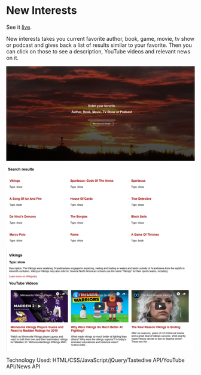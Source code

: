 New Interests
=============

See it [live](https://parkerfranzi.github.com/new-interests).

New interests takes you current favorite author, book, game, movie, tv show or podcast and gives back a list of results similar to your favorite.  Then you can click on those to see a description, YouTube videos and relevant news on it.

![landing-ss](/landing-ss.png)
![results-ss](/search-results-ss.png)
![further-results-ss](/deeper-results-ss.png)

Technology Used: HTML/CSS/JavaScript/jQuery/Tastedive API/YouTube API/News API